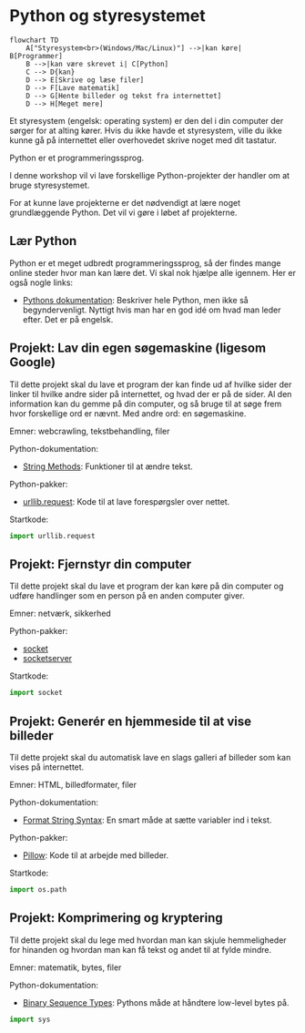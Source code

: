 # Python og styresystemet

```mermaid
flowchart TD
    A["Styresystem<br>(Windows/Mac/Linux)"] -->|kan køre| B[Programmer]
    B -->|kan være skrevet i| C[Python]
    C --> D{kan}
    D --> E[Skrive og læse filer]
    D --> F[Lave matematik]
    D --> G[Hente billeder og tekst fra internettet]
    D --> H[Meget mere]
```

Et styresystem (engelsk: operating system) er den del i din computer der
sørger for at alting kører. Hvis du ikke havde et styresystem, ville du
ikke kunne gå på internettet eller overhovedet skrive noget med dit
tastatur.

Python er et programmeringssprog.

I denne workshop vil vi lave forskellige Python-projekter der handler om
at bruge styresystemet.

For at kunne lave projekterne er det nødvendigt at lære noget
grundlæggende Python.  Det vil vi gøre i løbet af projekterne.


## Lær Python

Python er et meget udbredt programmeringssprog, så der findes mange online steder hvor man kan lære det.  Vi skal nok hjælpe alle igennem.  Her er også nogle links:

  - [Pythons dokumentation](https://docs.python.org/3/): Beskriver hele Python, men ikke så begyndervenligt.  Nyttigt hvis man har en god idé om hvad man leder efter.  Det er på engelsk.


## Projekt: Lav din egen søgemaskine (ligesom Google)

Til dette projekt skal du lave et program der kan finde ud af hvilke sider der linker til hvilke andre sider på internettet, og hvad der er på de sider.  Al den information kan du gemme på din computer, og så bruge til at søge frem hvor forskellige ord er nævnt.  Med andre ord: en søgemaskine.

Emner: webcrawling, tekstbehandling, filer

Python-dokumentation:
  - [String Methods](https://docs.python.org/3/library/stdtypes.html#string-methods): Funktioner til at ændre tekst.

Python-pakker:
  - [urllib.request](https://docs.python.org/3/library/urllib.request.html): Kode til at lave forespørgsler over nettet.

Startkode:

```python
import urllib.request
```

## Projekt: Fjernstyr din computer

Til dette projekt skal du lave et program der kan køre på din computer og udføre handlinger som en person på en anden computer giver.

Emner: netværk, sikkerhed

Python-pakker:
  - [socket](https://docs.python.org/3/library/socket.html)
  - [socketserver](https://docs.python.org/3/library/socketserver.html)

Startkode:

```python
import socket
```

## Projekt: Generér en hjemmeside til at vise billeder

Til dette projekt skal du automatisk lave en slags galleri af billeder som kan vises på internettet.

Emner: HTML, billedformater, filer

Python-dokumentation:
  - [Format String Syntax](https://docs.python.org/3/library/string.html#formatstrings): En smart måde at sætte variabler ind i tekst.

Python-pakker:
  - [Pillow](https://pillow.readthedocs.io/en/stable/index.html): Kode til at arbejde med billeder.

Startkode:

```python
import os.path
```

## Projekt: Komprimering og kryptering

Til dette projekt skal du lege med hvordan man kan skjule hemmeligheder for hinanden og hvordan man kan få tekst og andet til at fylde mindre.

Emner: matematik, bytes, filer

Python-dokumentation:
  - [Binary Sequence Types](https://docs.python.org/3/library/stdtypes.html#binary-sequence-types-bytes-bytearray-memoryview): Pythons måde at håndtere low-level bytes på.

```python
import sys
```
